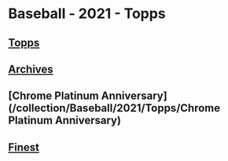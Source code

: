 # Baseball - 2021 - Topps
## [Topps](/collection/Baseball/2021/Topps/Topps)
## [Archives](/collection/Baseball/2021/Topps/Archives)
## [Chrome Platinum Anniversary](/collection/Baseball/2021/Topps/Chrome Platinum Anniversary)
## [Finest](/collection/Baseball/2021/Topps/Finest)
